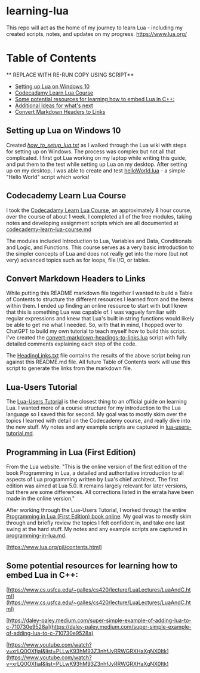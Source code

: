# learning-lua
This repo will act as the home of my journey to learn Lua - including my created scripts, notes, and updates on my progress.
https://www.lua.org/

# Table of Contents

** REPLACE WITH RE-RUN COPY USING SCRIPT**

- [Setting up Lua on Windows 10](#setting-up-lua-on-windows-10)
- [Codecadamy Learn Lua Course](#codecadamy-learn-lua-course)
- [Some potential resources for learning how to embed Lua in C++:](#some-potential-resources-for-learning-how-to-embede-lua-in-c)
- [Additional Ideas for what's next](#additional-ideas-for-whats-next)
- [Convert Markdown Headers to Links](#convert-markdown-headers-to-links)

## Setting up Lua on Windows 10

Created [*how_to_setup_lua.txt*](https://github.com/julch94/learning-lua/blob/main/how_to_setup_lua.txt) as I walked through the Lua wiki with steps for setting up on Windows. The process was complex but not all that complicated. I first got Lua working on my laptop while writing this guide, and put them to the test while setting up Lua on my desktop. After setting up on my desktop, I was able to create and test [helloWorld.lua](https://github.com/julch94/learning-lua/blob/main/helloWorld.lua) - a simple "Hello World" script which works! 

## Codecademy Learn Lua Course

I took the [Codecadamy Learn Lua Course](https://www.codecademy.com/learn/learn-lua), an approximately 8 hour course, over the course of about 1 week. I completed all of the free modules, taking notes and developing assignment scripts which are all documented at [codecademy-learn-lua-course.md](https://github.com/julch94/learning-lua/blob/main/codecademy-learn-lua-course.md)

The modules included Introduction to Lua, Variables and Data, Conditionals and Logic, and Functions. This course serves as a very basic introduction to the simpler concepts of Lua and does not really get into the more (but not very) advanced topics such as  for loops, file I/O, or tables.

## Convert Markdown Headers to Links

While putting this README markdown file together I wanted to build a Table of Contents to structure the different resources I learned from and the items within them. I ended up finding an online resource to start with but I knew that this is something Lua was capable of. I was vaguely familiar with regular expressions and knew that Lua's built in string functions would likely be able to get me what I needed. So, with that in mind, I hopped over to ChatGPT to build my own tutorial to teach myself how to build this script. I've created the [convert-markdown-headings-to-links.lua](https://github.com/julch94/learning-lua/blob/main/convert-markdown-headings-to-links.lua) script with fully detailed comments explaining each step of the code.

The [HeadingLinks.txt](https://github.com/julch94/learning-lua/blob/main/HeadingLinks.txt) file contains the results of the above script being run against this README.md file. All future Table of Contents work will use this script to generate the links from the markdown file.

## Lua-Users Tutorial

The [Lua-Users Tutorial](http://lua-users.org/wiki/TutorialDirectory) is the closest thing to an official guide on learning Lua. I wanted more of a course structure for my introduction to the Lua language so I saved this for second. My goal was to mostly skim over the topics I learned with detail on the Codecademy course, and really dive into the new stuff. My notes and any example scripts are captured in [lua-users-tutorial.md](https://github.com/julch94/learning-lua/blob/main/lua-users-tutorial.md).

## Programming in Lua (First Edition)

From the Lua website: "This is the online version of the first edition of the book Programming in Lua, a detailed and authoritative introduction to all aspects of Lua programming written by Lua's chief architect. The first edition was aimed at Lua 5.0. It remains largely relevant for later versions, but there are some differences. All corrections listed in the errata have been made in the online version."

After working through the Lua-Users Tutorial, I worked through the entire [Programming in Lua (First Edition) book online](https://www.lua.org/pil/contents.html). My goal was to mostly skim through and briefly review the topics I felt confident in, and take one last swing at the hard stuff. My notes and any example scripts are captured in [programming-in-lua.md](https://github.com/julch94/learning-lua/blob/main/programming-in-lua.md).

[https://www.lua.org/pil/contents.html]



## Some potential resources for learning how to embed Lua in C++:

[https://www.cs.usfca.edu/~galles/cs420/lecture/LuaLectures/LuaAndC.html](https://www.cs.usfca.edu/~galles/cs420/lecture/LuaLectures/LuaAndC.html)

[https://daley-paley.medium.com/super-simple-example-of-adding-lua-to-c-710730e9528a](https://daley-paley.medium.com/super-simple-example-of-adding-lua-to-c-710730e9528a)

[https://www.youtube.com/watch?v=xrLQ0OXfjaI&list=PLLwK93hM93Z3nhfJyRRWGRXHaXgNX0Itk](https://www.youtube.com/watch?v=xrLQ0OXfjaI&list=PLLwK93hM93Z3nhfJyRRWGRXHaXgNX0Itk)
